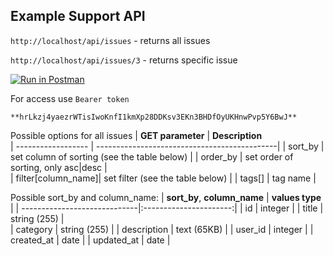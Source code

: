 ## Example Support API


`http://localhost/api/issues` - returns all issues

`http://localhost/api/issues/3` - returns specific issue 


[![Run in Postman](https://run.pstmn.io/button.svg)](https://god.gw.postman.com/run-collection/20879151-be71563b-1df1-4aac-8e79-13c70ff486c7?action=collection%2Ffork&collection-url=entityId%3D20879151-be71563b-1df1-4aac-8e79-13c70ff486c7%26entityType%3Dcollection%26workspaceId%3D90684aef-822b-4f2a-90c4-6d995817a93e)

For access use `Bearer token`
```
**hrLkzj4yaezrWTisIwoKnfI1kmXp28DDKsv3EKn3BHDfOyUKHnwPvp5Y6BwJ**
```

Possible options for all issues
| **GET parameter**  | **Description**                                    
| ------------------ | ---------------------------------------------| 
| sort_by            | set column of sorting (see the table below) | 
| order_by           | set order of sorting, only asc|desc          |   
| filter[column_name]| set filter (see the table below)            |
| tags[]             | tag name                                     |


Possible sort_by and column_name:
| **sort_by**, **column_name** | **values type**        | 
| -----------------------------|:----------------------:| 
| id                           | integer                | 
| title                        | string (255)           |   
| category                     | string (255)           | 
| description                  | text (65KB)            |
| user_id                      | integer                | 
| created_at                   | date                   |
| updated_at                   | date                   |


